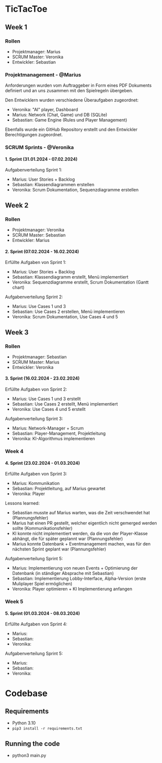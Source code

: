 # TicTacToe

## Week 1

### Rollen
- Projektmanager: Marius
- SCRUM Master: Veronika
- Entwickler: Sebastian

### Projektmanagement - @Marius
Anforderungen wurden vom Auftraggeber in Form eines PDF Dokuments definiert und an uns zusammen mit den Spielregeln übergeben.

Den Entwicklern wurden verschiedene Überaufgaben zugeordnet:
- Veronika: "AI" player, Dashboard
- Marius: Network (Chat, Game) und DB (SQLite)
- Sebastian: Game Engine (Rules und Player Management)

Ebenfalls wurde ein GitHub Repository erstellt und den Entwickler Berechtigungen zugeordnet.

### SCRUM Sprints - @Veronika
#### 1. Sprint (31.01.2024 - 07.02.2024)
Aufgabenverteilung Sprint 1:
- Marius: User Stories + Backlog 
- Sebastian: Klassendiagrammen erstellen
- Veronika: Scrum Dokumentation, Sequenzdiagramme erstellen

## Week 2

### Rollen
- Projektmanager: Veronika
- SCRUM Master: Sebastian
- Entwickler: Marius

#### 2. Sprint (07.02.2024 - 16.02.2024)
Erfüllte Aufgaben von Sprint 1:
- Marius: User Stories + Backlog
- Sebastian: Klassendiagramm erstellt, Menü implementiert
- Veronika: Sequenzdiagramme erstellt, Scrum Dokumentation (Gantt chart)

Aufgabenverteilung Sprint 2:
- Marius: Use Cases 1 und 3 
- Sebastian: Use Cases 2 erstellen, Menü implementieren 
- Veronika: Scrum Dokumentation, Use Cases 4 und 5 

## Week 3

### Rollen
- Projektmanager: Sebastian
- SCRUM Master: Marius
- Entwickler: Veronika

#### 3. Sprint (16.02.2024 - 23.02.2024)
Erfüllte Aufgaben von Sprint 2:
- Marius: Use Cases 1 und 3 erstellt
- Sebastian: Use Cases 2 erstellt, Menü implementiert
- Veronika: Use Cases 4 und 5 erstellt

Aufgabenverteilung Sprint 3:
- Marius: Network-Manager + Scrum
- Sebastian: Player-Management, Projektleitung
- Veronika: KI-Algorithmus implementieren

### Week 4

#### 4. Sprint (23.02.2024 - 01.03.2024)
Erfüllte Aufgaben von Sprint 3:
- Marius: Kommunikation
- Sebastian: Projektleitung, auf Marius gewartet
- Veronika: Player

Lessons learned:
- Sebastian musste auf Marius warten, was die Zeit verschwendet hat (Plannungsfehler)
- Marius hat einen PR gestellt, welcher eigentlich nicht gemerged werden sollte (Kommunikationsfehler)
- KI konnte nicht implementiert werden, da die von der Player-Klasse abhängt, die für später geplannt war (Plannungsfehler)
- Marius konnte Datenbank + Eventmanagement machen, was für den nächsten Sprint geplant war (Plannungsfehler)

Aufgabenverteilung Sprint 5:
- Marius: Implementierung von neuen Events + Optimierung der Datenbank (in ständiger Absprache mit Sebastian)
- Sebastian: Implementierung Lobby-Interface, Alpha-Version (erste Muliplayer Spiel ermöglichen)
- Veronika: Player optimieren + KI Implementierung anfangen

### Week 5

#### 5. Sprint (01.03.2024 - 08.03.2024)
Erfüllte Aufgaben von Sprint 4:
- Marius: 
- Sebastian: 
- Veronika: 

Aufgabenverteilung Sprint 5:
- Marius: 
- Sebastian: 
- Veronika: 

# Codebase

## Requirements
- Python 3.10
- `pip3 install -r requirements.txt`

## Running the code
- python3 main.py
